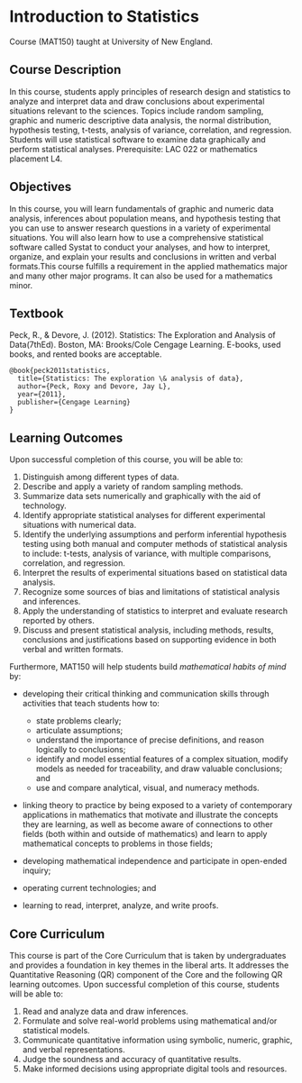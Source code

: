 # Introduction to Statistics

Course (MAT150) taught at University of New England. 

## Course Description

In this course, students apply principles of research design and statistics to analyze and interpret data and draw conclusions about experimental situations relevant to the sciences.  Topics include random sampling, graphic and numeric descriptive data analysis, the normal distribution, hypothesis testing, t-tests, analysis of variance, correlation, and regression.  Students will use statistical software to examine data graphically and perform statistical analyses.  Prerequisite: LAC 022 or mathematics placement L4.

## Objectives

In this course, you will learn fundamentals of graphic and numeric data analysis, inferences about population means, and hypothesis testing that you can use to answer research questions in a variety of experimental situations.  You will also learn how to use a comprehensive statistical software called Systat to conduct your analyses, and how to interpret, organize, and explain your results and conclusions in written and verbal formats.This course fulfills a requirement in the applied mathematics major and many other major programs.  It can also be used for a mathematics minor.

## Textbook

Peck, R., & Devore, J. (2012). Statistics: The Exploration and Analysis of Data(7thEd). Boston, MA: Brooks/Cole Cengage Learning.  E-books, used books, and rented books are acceptable.

```
@book{peck2011statistics,
  title={Statistics: The exploration \& analysis of data},
  author={Peck, Roxy and Devore, Jay L},
  year={2011},
  publisher={Cengage Learning}
}
```

## Learning Outcomes

Upon successful completion of this course, you will be able to:
1. Distinguish among different types of data.
2. Describe and apply a variety of random sampling methods.
3. Summarize data sets numerically and graphically with the aid of technology.
4. Identify appropriate statistical analyses for different experimental situations with numerical data.
5. Identify the underlying assumptions and perform inferential hypothesis testing using both manual
and computer methods of statistical analysis to include: t-tests, analysis of variance, with multiple
comparisons, correlation, and regression.
6. Interpret the results of experimental situations based on statistical data analysis.
7. Recognize some sources of bias and limitations of statistical analysis and inferences.
8. Apply the understanding of statistics to interpret and evaluate research reported by others.
9. Discuss and present statistical analysis, including methods, results, conclusions and justifications based on supporting evidence in both verbal and written formats.


Furthermore, MAT150 will help students build *mathematical habits of mind* by:
- developing their critical thinking and communication skills through activities that teach students how to: 
	- state problems clearly;
	- articulate assumptions;
	- understand the importance of precise definitions, and reason logically to conclusions; 
	- identify and model essential features of a complex situation, modify models as needed for traceability, and draw valuable conclusions; and 
	- use and compare analytical, visual, and numeracy methods.

- linking theory to practice by being exposed to a variety of contemporary applications in mathematics that motivate and illustrate the concepts they are learning, as well as become aware of connections to other fields (both within and outside of mathematics) and learn to apply mathematical concepts to problems in those fields;
- developing mathematical independence and participate in open-ended inquiry;
- operating current technologies; and
- learning to read, interpret, analyze, and write proofs.


## Core Curriculum
This course is part of the Core Curriculum that is taken by undergraduates and provides a foundation in key themes in the liberal arts.  It addresses the Quantitative Reasoning (QR) component of the Core and the following QR learning outcomes.  Upon successful completion of this course, students will be able to:

1. Read and analyze data and draw inferences.
2. Formulate and solve real-world problems using mathematical and/or statistical models.
3. Communicate quantitative information using symbolic, numeric, graphic, and verbal representations.
4. Judge the soundness and accuracy of quantitative results.
5. Make informed decisions using appropriate digital tools and resources.

